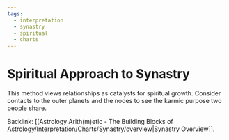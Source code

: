 ```yaml
---
tags:
  - interpretation
  - synastry
  - spiritual
  - charts
---
```

# Spiritual Approach to Synastry

This method views relationships as catalysts for spiritual growth. Consider contacts to the outer planets and the nodes to see the karmic purpose two people share.

Backlink: [[Astrology Arith(m)etic - The Building Blocks of Astrology/Interpretation/Charts/Synastry/overview|Synastry Overview]].
